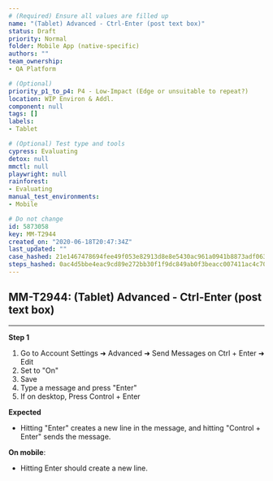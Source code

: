 ```yaml
---
# (Required) Ensure all values are filled up
name: "(Tablet) Advanced - Ctrl-Enter (post text box)"
status: Draft
priority: Normal
folder: Mobile App (native-specific)
authors: ""
team_ownership: 
- QA Platform

# (Optional)
priority_p1_to_p4: P4 - Low-Impact (Edge or unsuitable to repeat?)
location: WIP Environ & Addl.
component: null
tags: []
labels: 
- Tablet

# (Optional) Test type and tools
cypress: Evaluating
detox: null
mmctl: null
playwright: null
rainforest: 
- Evaluating
manual_test_environments: 
- Mobile

# Do not change
id: 5873058
key: MM-T2944
created_on: "2020-06-18T20:47:34Z"
last_updated: ""
case_hashed: 21e1467478694fee49f053e82913d8e8e5430ac961a0941b8873adf06333384d719bf3ddd87b57926df76af68e41dbc2
steps_hashed: 0ac4d5bbe4eac9cd89e272bb30f1f9dc849ab0f3beacc007411ac4c70813aa0d497e460482579088bbddf884546bc766
---
```


<!-- (Auto-generated) Based on frontmatter's "key" and "name" -->

## MM-T2944: (Tablet) Advanced - Ctrl-Enter (post text box)

---

**Step 1**

1. Go to Account Settings ➜ Advanced ➜ Send Messages on Ctrl + Enter ➜ Edit
2. Set to "On"
3. Save
4. Type a message and press "Enter"
5. If on desktop, Press Control + Enter

**Expected**

- Hitting "Enter" creates a new line in the message, and hitting "Control + Enter" sends the message.

**On mobile**:

- Hitting Enter should create a new line.
